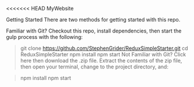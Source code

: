 <<<<<<< HEAD
MyWebsite

Getting Started
There are two methods for getting started with this repo.

Familiar with Git?
Checkout this repo, install dependencies, then start the gulp process with the following:

> git clone https://github.com/StephenGrider/ReduxSimpleStarter.git
> cd ReduxSimpleStarter
> npm install
> npm start
> Not Familiar with Git?
> Click here then download the .zip file. Extract the contents of the zip file, then open your terminal, change to the project directory, and:

> npm install
> npm start
